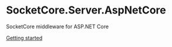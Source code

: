 # SocketCore.Server.AspNetCore
SocketCore middleware for ASP.NET Core

[Getting started](https://github.com/janusznoszczynski/SocketCore)
